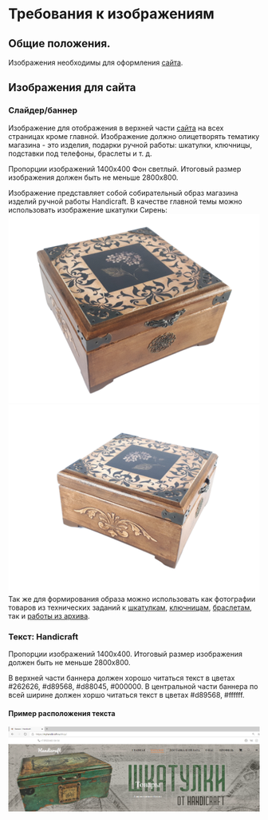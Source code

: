 # Требования к изображениям

## Общие положения.

Изображения необходимы для оформления [сайта](http://myhandicraft.ru).

## Изображения для сайта

### Слайдер/баннер

Изображение для отображения в верхней части [сайта](http://myhandicraft.ru) на всех страницах кроме главной. 
Изображение должно олицетворять тематику магазина - это изделия, подарки ручной работы: шкатулки, ключницы, подставки под телефоны, браслеты и т. д.  

Пропорции изображений 1400x400 Фон светлый. Итоговый размер изображения должен быть не меньше 2800x800.


Изображение представляет собой собирательный образ магазина изделий ручной работы Handicraft. 
В качестве главной темы можно использовать изображение шкатулки Сирень: 
![Сирень](https://raw.githubusercontent.com/Zagidziran/myhandicraft/master/Дерево/Шкатулки/Сирень/20200322_202808.jpg)
![Сирень](https://raw.githubusercontent.com/Zagidziran/myhandicraft/master/Дерево/Шкатулки/Сирень/20200322_203558.jpg)
 Так же для формирования образа можно использовать как фотографии товаров из технических заданий к [шкатулкам](requirements_box.md), [ключницам](requirements_housekeepers.md), [браслетам](requirements_bracelets.md), так и [работы из архива](art.zip).

### Текст: Handicraft

Пропорции изображений 1400x400. Итоговый размер изображения должен быть не меньше 2800x800. 

В верхней части баннера должен хорошо читаться текст в цветах  #262626, #d89568, #d88045, #000000. 
В центральной части баннера по всей ширине должен хоршо читаться текст в цветах #d89568, #ffffff.

#### Пример расположения текста

![баннер](banner-req-sample.png)




